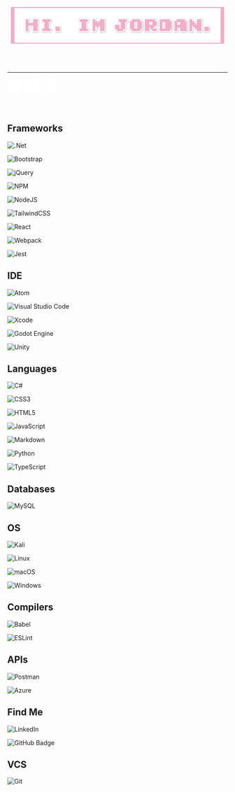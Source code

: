 <p align="center">
<img src="https://github.com/modJordan/modJordan/blob/main/Hi.png" text-align="center" padding="30px">
</p>
<br>
<br>

<div>
<hr><img src="https://github.com/modJordan/modJordan/blob/main/giphy.gif" width="35px" height="35px" class="rotate_image">
  <img src="https://github.com/modJordan/modJordan/blob/main/giphy.gif" width="35px" height="35px">
  <img src="https://github.com/modJordan/modJordan/blob/main/giphy.gif" width="35px" height="35px"></hr>
</div>

<br>
<br>



## Frameworks

![.Net](https://img.shields.io/badge/.NET-5C2D91?style=plastic&logo=.net&logoColor=white)

![Bootstrap](https://img.shields.io/badge/bootstrap-%238511FA.svg?style=plastic&logo=bootstrap&logoColor=white)

![jQuery](https://img.shields.io/badge/jquery-%230769AD.svg?style=plastic&logo=jquery&logoColor=white)

![NPM](https://img.shields.io/badge/NPM-%23CB3837.svg?style=plastic&logo=npm&logoColor=white)

![NodeJS](https://img.shields.io/badge/node.js-6DA55F?style=plastic&logo=node.js&logoColor=white)

![TailwindCSS](https://img.shields.io/badge/tailwindcss-%2338B2AC.svg?style=plastic&logo=tailwind-css&logoColor=white)

![React](https://img.shields.io/badge/react-%2320232a.svg?style=plastic&logo=react&logoColor=%2361DAFB)

![Webpack](https://img.shields.io/badge/webpack-%238DD6F9.svg?style=plastic&logo=webpack&logoColor=black)

![Jest](https://img.shields.io/badge/-jest-%23C21325?style=plastic&logo=jest&logoColor=white)
## IDE


![Atom](https://img.shields.io/badge/Atom-%2366595C.svg?style=plastic&logo=atom&logoColor=white)

![Visual Studio Code](https://img.shields.io/badge/Visual%20Studio%20Code-0078d7.svg?style=plastic&logo=visual-studio-code&logoColor=white)

![Xcode](https://img.shields.io/badge/Xcode-007ACC?style=plastic&logo=Xcode&logoColor=white)

![Godot Engine](https://img.shields.io/badge/GODOT-%23FFFFFF.svg?style=plastic&logo=godot-engine)

![Unity](https://img.shields.io/badge/unity-%23000000.svg?style=plastic&logo=unity&logoColor=white)

## Languages

![C#](https://img.shields.io/badge/c%23-%23239120.svg?style=plastic&logo=c-sharp&logoColor=white)

![CSS3](https://img.shields.io/badge/css3-%231572B6.svg?style=plastic&logo=css3&logoColor=white)

![HTML5](https://img.shields.io/badge/html5-%23E34F26.svg?style=plastic&logo=html5&logoColor=white)

![JavaScript](https://img.shields.io/badge/javascript-%23323330.svg?style=plastic&logo=javascript&logoColor=%23F7DF1E)

![Markdown](https://img.shields.io/badge/markdown-%23000000.svg?style=plastic&logo=markdown&logoColor=white)

![Python](https://img.shields.io/badge/python-3670A0?style=plastic&logo=python&logoColor=ffdd54)

![TypeScript](https://img.shields.io/badge/typescript-%23007ACC.svg?style=plastic&logo=typescript&logoColor=white)

## Databases 

![MySQL](https://img.shields.io/badge/mysql-%2300f.svg?style=plastic&logo=mysql&logoColor=white)

## OS

![Kali](https://img.shields.io/badge/Kali-268BEE?style=plastic&logo=kalilinux&logoColor=white)

![Linux](https://img.shields.io/badge/Linux-FCC624?style=plastic&logo=linux&logoColor=black)

![macOS](https://img.shields.io/badge/mac%20os-000000?style=plastic&logo=macos&logoColor=F0F0F0)

![Windows](https://img.shields.io/badge/Windows-0078D6?style=plastic&logo=windows&logoColor=white)

## Compilers

![Babel](https://img.shields.io/badge/Babel-F9DC3e?style=plastic&logo=babel&logoColor=black)

![ESLint](https://img.shields.io/badge/ESLint-4B3263?style=plastic&logo=eslint&logoColor=white)

## APIs

![Postman](https://img.shields.io/badge/Postman-FF6C37?style=plastic&logo=postman&logoColor=white)

![Azure](https://img.shields.io/badge/azure-%230072C6.svg?style=plastic&logo=microsoftazure&logoColor=white)

## Find Me

![LinkedIn](https://img.shields.io/badge/linkedin-%230077B5.svg?style=plastic&logo=linkedin&logoColor=white)

![GitHub Badge](https://img.shields.io/badge/GitHub-181717?logo=github&logoColor=fff&style=plastic)

## VCS

![Git](https://img.shields.io/badge/git-%23F05033.svg?style=plastic&logo=git&logoColor=white)
